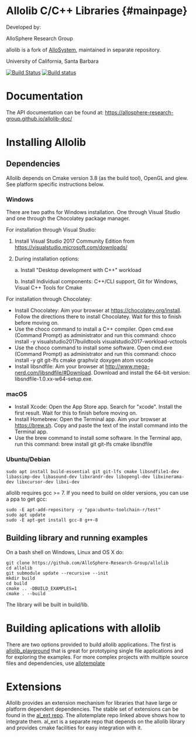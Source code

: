 
# Allolib C/C++ Libraries  {#mainpage}
Developed by:

AlloSphere Research Group

allolib is a fork of [AlloSystem](https://github.com/AlloSphere-Research-Group/AlloSystem), maintained in separate repository.

University of California, Santa Barbara

[![Build Status](https://travis-ci.org/AlloSphere-Research-Group/allolib.svg?branch=master)](https://travis-ci.org/AlloSphere-Research-Group/allolib)
[![Build status](https://ci.appveyor.com/api/projects/status/c311nw14jmwq9lv1?svg=true)](https://ci.appveyor.com/project/mantaraya36/allolib)

# Documentation

The API documentation can be found at: https://allosphere-research-group.github.io/allolib-doc/

# Installing Allolib

## Dependencies

Allolib depends on Cmake version 3.8 (as the build tool), OpenGL and glew. See platform specific instructions below.

### Windows

There are two paths for Windows installation. One through Visual Studio and one through the Chocolatey package manager.

For installation through Visual Studio:

 1. Install Visual Studio 2017 Community Edition from https://visualstudio.microsoft.com/downloads/
 2. During installation options:

    a. Install "Desktop development with C++" workload

    b. Install Individual components: C++/CLI support, Git for Windows, Visual C++ Tools for Cmake

For installation through Chocolatey:

 * Install Chocolatey: Aim your browser at https://chocolatey.org/install. Follow the directions there to install Chocolatey. Wait for this to finish before moving on.
 * Use the choco command to install a C++ compiler. Open cmd.exe (Command Prompt) as administrator and run this command: choco install -y visualstudio2017buildtools visualstudio2017-workload-vctools
 * Use the choco command to install some software. Open cmd.exe (Command Prompt) as administrator and run this command: choco install -y git git-lfs cmake graphviz doxygen atom vscode
 * Install libsndfile: Aim your browser at http://www.mega-nerd.com/libsndfile/#Download. Download and install the 64-bit version: libsndfile-1.0.xx-w64-setup.exe.

### macOS

 * Install Xcode: Open the App Store app. Search for "xcode". Install the first result. Wait for this to finish before moving on.
 * Install Homebrew: Open the Terminal app. Aim your browser at https://brew.sh. Copy and paste the text of the install command into the Terminal app.
 * Use the brew command to install some software. In the Terminal app, run this command: brew install git git-lfs cmake libsndfile

### Ubuntu/Debian

    sudo apt install build-essential git git-lfs cmake libsndfile1-dev libassimp-dev libasound-dev libxrandr-dev libopengl-dev libxinerama-dev libxcursor-dev libxi-dev
    
allolib requires gcc >= 7. If you need to build on older versions, you can use a ppa to get gcc:

    sudo -E apt-add-repository -y "ppa:ubuntu-toolchain-r/test"
    sudo apt update
    sudo -E apt-get install gcc-8 g++-8

## Building library and running examples
On a bash shell on Windows, Linux and OS X do:

    git clone https://github.com/AlloSphere-Research-Group/allolib
    cd allolib
    git submodule update --recursive --init
    mkdir build
    cd build
    cmake .. -DBUILD_EXAMPLES=1
    cmake . --build

The library will be built in build/lib.

# Building aplications with allolib

There are two options provided to build allolib applications. The first is [allolib_playground](https://github.com/AlloSphere-Research-Group/allolib_playground) that is great for prototyping single file applications and for exploring the examples. For more complex projects with multiple source files and dependencies, use [allotemplate](https://github.com/AlloSphere-Research-Group/allotemplate)

# Extensions

Allolib provides an extension mechanism for libraries that have large or
platform dependent dependencies. The stable set of extensions can be found in
the [al_ext repo](https://github.com/AlloSphere-Research-Group/al_ext).
The allotemplate repo linked above shows how to integrate them. al_ext
is a separate repo that depends on the allolib library and provides cmake
facilities for easy integration with it.
